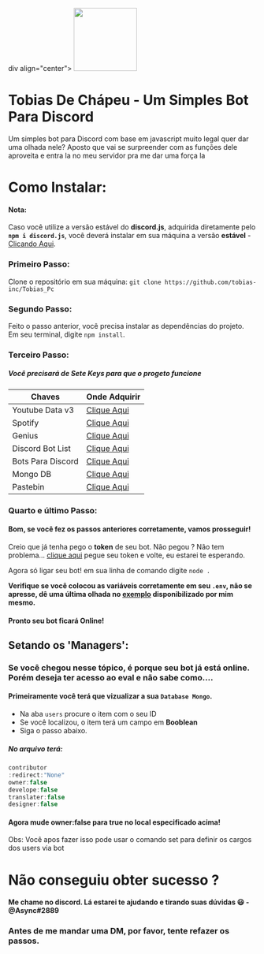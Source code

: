 div align="center">
    <img width="128px" src="https://images.discordapp.net/avatars/539853186572222464/013ab8a9d61a878eb8a20d12ead27ace.png"><br>
</div>

# Tobias De Chápeu - Um Simples Bot Para Discord
Um simples bot para Discord com base em javascript muito legal quer dar uma olhada nele? 
Aposto que vai se surpreender com as funções dele aproveita e entra la no meu servidor pra me dar uma força la

# Como Instalar:
#### Nota:
Caso você utilize a versão estável do **discord.js**, adquirida diretamente pelo **`npm i discord.js`**, você deverá instalar em sua máquina a versão **estável** - [Clicando Aqui](https://github.com/discordjs/discord.js).
### Primeiro Passo:
Clone o repositório em sua máquina: `git clone https://github.com/tobias-inc/Tobias_Pc`
### Segundo Passo:
Feito o passo anterior, você precisa instalar as dependências do projeto.  
Em seu terminal, digite `npm install`.
### Terceiro Passo:
##### Você precisará de **Sete** Keys para que o progeto funcione
Chaves | Onde Adquirir
------------ | -------------
Youtube Data v3 | [Clique Aqui](https://console.cloud.google.com/marketplace/details/google/youtube.googleapis.com)
Spotify | [Clique Aqui](https://developer.spotify.com/dashboard/applications)
Genius | [Clique Aqui](https://docs.genius.com/#/getting-started-h1)
Discord Bot List | [Clique Aqui](https://discordbots.org/api/docs)
Bots Para Discord | [Clique Aqui](https://docs.botsparadiscord.xyz/#introducao)
Mongo DB | [Clique Aqui](https://www.mongodb.com)
Pastebin | [Clique Aqui](https://pastebin.com/api.php)

### Quarto e último Passo:
#### Bom, se você fez os passos anteriores corretamente, vamos prosseguir!
Creio que já tenha pego o **token** de seu bot. Não pegou ? Não tem problema... [clique aqui](https://discordapp.com/developers/applications/) pegue seu token e volte, eu estarei te esperando.  

Agora só ligar seu bot! em sua linha de comando digite `node .`

**Verifique se você colocou as variáveis corretamente em seu `.env`, não se apresse, dê uma última olhada no [exemplo](https://github.com/tobias-inc/Tobias_Pc/blob/master/.env.example) disponibilizado por mim mesmo.**
#### Pronto seu bot ficará **Online**!
## Setando os 'Managers':
### Se você chegou nesse tópico, é porque seu bot já está online. Porém deseja ter acesso ao **eval** e não sabe como....
#### Primeiramente você terá que vizualizar a sua `Database Mongo`.
* Na aba `users` procure o item com o seu ID
* Se você localizou, o item terá um campo em **Booblean**
* Siga o passo abaixo.

##### No arquivo terá:
```javascript
contributor
:redirect:"None"
owner:false
develope:false
translater:false
designer:false
```

#### Agora mude owner:false para true no local especificado acima!
Obs: Você apos fazer isso pode usar o comando set para definir os cargos dos users via bot

# Não conseguiu obter sucesso ?
#### Me chame no discord. Lá estarei te ajudando e tirando suas dúvidas 😃 - @Async#2889 
### Antes de me mandar uma DM, por favor, tente refazer os passos.
